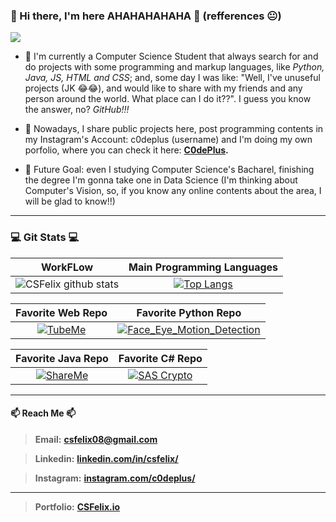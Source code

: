 ### 👋 Hi there, I'm here AHAHAHAHAHA 👋 (refferences 😐)

<img src="https://img.shields.io/github/followers/CSFelix?style=social">

<!--
**CSFelix/CSFelix** is a ✨ _special_ ✨ repository because its `README.md` (this file) appears on your GitHub profile.

Here are some ideas to get you started:

- 🔭 I’m currently working on ...
- 🌱 I’m currently learning ...
- 👯 I’m looking to collaborate on ...
- 🤔 I’m looking for help with ...
- 💬 Ask me about ...
- 📫 How to reach me: ...
- 😄 Pronouns: ...
- ⚡ Fun fact: ...-
-->

* 🌱 I'm currently a Computer Science Student that always search for and do projects with some programming and markup languages, like _Python, Java, JS, HTML and CSS_; and, some day I was like: "Well, I've unuseful projects (JK 😂😂), and would like to share with my friends and any person around the world. What place can I do it??". I guess you know the answer, no? *GitHub!!!*

* 🤔 Nowadays, I share public projects here, post programming contents in my Instagram's Account: c0deplus (username) and I'm doing my own porfolio, where you can check it here: **[C0dePlus](https://csfelix.github.io/index.html).**

* 💬 Future Goal: even I studying Computer Science's Bacharel, finishing the degree I'm gonna take one in Data Science (I'm thinking about Computer's Vision, so, if you know any online contents about the area, I will be glad to know!!)

----

### 💻 Git Stats 💻

WorkFLow                   |  Main Programming Languages
:-------------------------:|:-------------------------:
![CSFelix github stats](https://github-readme-stats.vercel.app/api?username=csfelix&show_icons=true&theme=radical&count_private=true&title_color=9D3BE1&icon_color=EE3EC9&text_color=f8f8ff&bg_color=241e29)  |  [![Top Langs](https://github-readme-stats.vercel.app/api/top-langs/?username=csfelix&layout=default&bg_color=241e29&title_color=9d3be1&icon_color=ee3ec9&text_color=f8f8ff)](https://github.com/csfelix/github-readme-stats)

Favorite Web Repo          |  Favorite Python Repo
:-------------------------:|:-------------------------:
[![TubeMe](https://github-readme-stats.vercel.app/api/pin/?username=csfelix&repo=HTML-CSS-JAVASCRIPT-NODEJS-TUBEME)](https://github.com/CSFelix/HTML-CSS-JAVASCRIPT-NODEJS-TUBEME)  |  [![Face_Eye_Motion_Detection](https://github-readme-stats.vercel.app/api/pin/?username=csfelix&repo=PYTHON-OPENCV-WEBCAM-FACE-EYE-MOTION-DETECTION)](https://github.com/CSFelix/PYTHON-OPENCV-WEBCAM-FACE-EYE-MOTION-DETECTION)


Favorite Java Repo         |  Favorite C# Repo
:-------------------------:|:-------------------------:
[![ShareMe](https://github-readme-stats.vercel.app/api/pin/?username=csfelix&repo=JAVA-JSP-CS-JAVASCRIPT-SHAREME)](https://github.com/CSFelix/JAVA-JSP-CS-JAVASCRIPT-SHAREME)  | [![SAS Crypto](https://github-readme-stats.vercel.app/api/pin/?username=csfelix&repo=CSHARP-RSA-ALGORITHM)](https://github.com/CSFelix/CSHARP-RSA-ALGORITHM)

----

#### 📫 Reach Me 📫

> **Email:** **[csfelix08@gmail.com](mailto:csfelix08@gmail.com?)**

> **Linkedin:** **[linkedin.com/in/csfelix/](https://www.linkedin.com/in/csfelix/)**

> **Instagram:** **[instagram.com/c0deplus/](https://www.instagram.com/c0deplus/)**

----

> **Portfolio:** **[CSFelix.io](https://csfelix.github.io/)**

